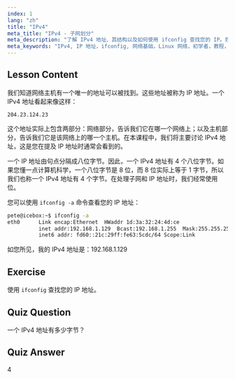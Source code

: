 ```yaml
---
index: 1
lang: "zh"
title: "IPv4"
meta_title: "IPv4 - 子网划分"
meta_description: "了解 IPv4 地址、其结构以及如何使用 ifconfig 查找您的 IP。理解 Linux 初学者的网络基础知识。"
meta_keywords: "IPv4, IP 地址，ifconfig, 网络基础，Linux 网络，初学者，教程，指南"
---
```


## Lesson Content

我们知道网络主机有一个唯一的地址可以被找到。这些地址被称为 IP 地址。一个 IPv4 地址看起来像这样：

```
204.23.124.23
```

这个地址实际上包含两部分：网络部分，告诉我们它在哪一个网络上；以及主机部分，告诉我们它是该网络上的哪一个主机。在本课程中，我们将主要讨论 IPv4 地址，这是您在提及 IP 地址时通常会看到的。

一个 IP 地址由句点分隔成八位字节。因此，一个 IPv4 地址有 4 个八位字节。如果您懂一点计算机科学，一个八位字节是 8 位，而 8 位实际上等于 1 字节，所以我们也称一个 IPv4 地址有 4 个字节。在处理子网和 IP 地址时，我们经常使用位。

您可以使用 `ifconfig -a` 命令查看您的 IP 地址：

```bash
pete@icebox:~$ ifconfig -a
eth0      Link encap:Ethernet  HWaddr 1d:3a:32:24:4d:ce
          inet addr:192.168.1.129  Bcast:192.168.1.255  Mask:255.255.255.0
          inet6 addr: fd60::21c:29ff:fe63:5cdc/64 Scope:Link
```

如您所见，我的 IPv4 地址是：192.168.1.129

## Exercise

使用 `ifconfig` 查找您的 IP 地址。

## Quiz Question

一个 IPv4 地址有多少字节？

## Quiz Answer

4
